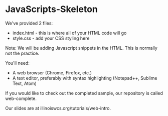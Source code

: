 # JavaScripts-Skeleton

We've provided 2 files:
- index.html - this is where all of your HTML code will go
- style.css - add your CSS styling here

Note: We will be adding Javascript snippets in the HTML. This is normally not the practice.

You'll need:
- A web browser (Chrome, Firefox, etc.)
- A text editor, preferably with syntax highlighting (Notepad++, Sublime Text, Atom)

If you would like to check out the completed sample, our repository is called web-complete.

Our slides are at illinoiswcs.org/tutorials/web-intro. 
